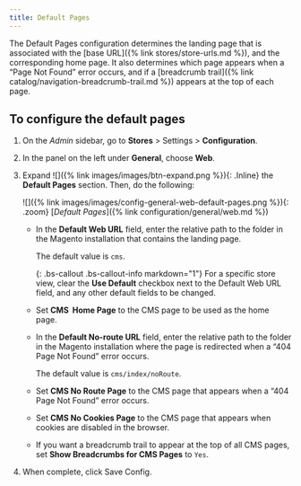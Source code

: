 ```yaml
---
title: Default Pages
---
```


The Default Pages configuration determines the landing page that is associated with the [base URL]({% link stores/store-urls.md %}), and the corresponding home page. It also determines which page appears when a “Page Not Found” error occurs, and if a [breadcrumb trail]({% link catalog/navigation-breadcrumb-trail.md %}) appears at the top of each page.

## To configure the default pages

1. On the _Admin_ sidebar, go to  **Stores** > Settings > **Configuration**.

1. In the panel on the left under **General**, choose **Web**.

1. Expand ![]({% link images/images/btn-expand.png %}){: .Inline} the **Default Pages** section. Then, do the following:

    ![]({% link images/images/config-general-web-default-pages.png %}){: .zoom}
    [_Default Pages_]({% link configuration/general/web.md %})

   - In the **Default Web URL** field, enter the relative path to the folder in the Magento installation that contains the landing page.

        The default value is `cms`.

        {: .bs-callout .bs-callout-info markdown="1"}
        For a specific store view, clear the **Use Default** checkbox next to the Default Web URL field, and any other default fields to be changed.

   - Set **CMS  Home Page** to the CMS page to be used as the home page.

   - In the **Default No-route URL** field, enter the relative path to the folder in the Magento installation where the page is redirected when a “404 Page Not Found” error occurs.

        The default value is `cms/index/noRoute`.

   - Set **CMS No Route Page** to the CMS page that appears when a “404 Page Not Found” error occurs.

   - Set **CMS No Cookies Page** to the CMS page that appears when cookies are disabled in the browser.

   - If you want a breadcrumb trail to appear at the top of all CMS pages, set **Show Breadcrumbs for CMS Pages** to `Yes`.

1. When complete, click <span class="btn">Save Config</span>.
